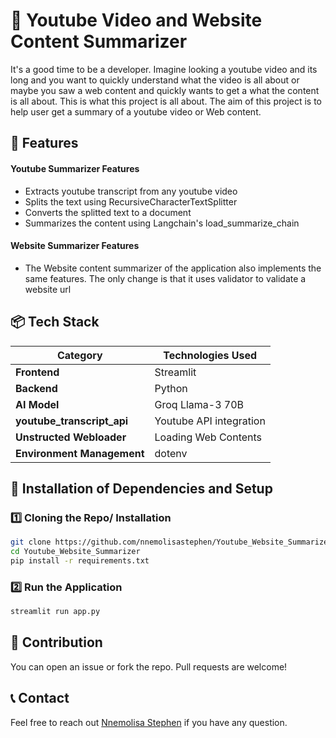 #  🧠 Youtube Video and Website Content Summarizer

It's a good time to be a developer. Imagine looking a youtube video and its long and you want to quickly understand what the video is all about or maybe
you saw a web content and quickly wants to get a what the content is all about. This is what this project is all about. The aim of this project is to help user get a summary of a youtube video or Web content. 

## 📌 Features
#### Youtube Summarizer Features
* Extracts youtube transcript from any youtube video
* Splits the text using RecursiveCharacterTextSplitter
* Converts the splitted text to a document
* Summarizes the content using Langchain's load_summarize_chain

#### Website Summarizer Features
* The Website content summarizer of the application also implements the same features. The only change is that it uses validator
  to validate a website url 

## 📦 Tech Stack
| Category        |     Technologies Used |
|------------------|-----------------|
| **Frontend**     | Streamlit  |
| **Backend**      | Python  |
| **AI Model**     | Groq Llama-3 70B |
| **youtube_transcript_api** | Youtube API integration |
| **Unstructed Webloader**         | Loading Web Contents |
| **Environment Management** | dotenv |


## 🚀 Installation of Dependencies and Setup

### 1️⃣ Cloning the Repo/ Installation
```sh
git clone https://github.com/nnemolisastephen/Youtube_Website_Summarizer
cd Youtube_Website_Summarizer
pip install -r requirements.txt
```
### 2️⃣ Run the Application
```sh
streamlit run app.py
```
## 🤝 Contribution
You can open an issue or fork the repo. Pull requests are welcome!

## 📞 Contact
Feel free to reach out [Nnemolisa Stephen](https://github.com/nnemolisastephen) if you have any question.



